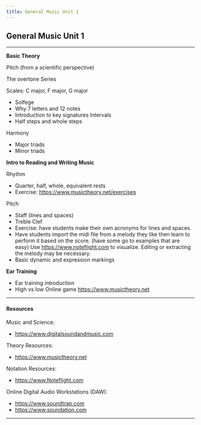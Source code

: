 ```yaml
---
title: General Music Unit 1
---
```

<!-- # General Music Unit 1 -->

## General Music Unit 1

- - -

**Basic Theory**

Pitch (from a scientific perspective)

The overtone Series 

Scales: C major, F major, G major

* Solfege
* Why 7 letters and 12 notes
* Introduction to key signatures
  Intervals  
* Half steps and whole steps

Harmony

* Major triads
* Minor triads

**Intro to Reading and Writing Music**

Rhythm

* Quarter, half, whole, equivalent rests
* Exercise: https://www.musictheory.net/exercises

Pitch

* Staff (lines and spaces)
* Treble Clef
* Exercise: have students make their own acronyms for lines and spaces. 
* Have students import the midi file from a melody they like then learn to perform it based on the score.  (have some go to examples that are easy)  Use https://www.noteflight.com to visualize.  Editing or extracting the melody may be necessary.
* Basic dynamic and expression markings

**Ear Training**

* Ear training introduction
* High vs low Online game https://www.musictheory.net

- - -

#### Resources

Music and Science:

* https://www.digitalsoundandmusic.com

Theory Resources:

* https://www.musictheory.net

Notation Resources:

* https://www.Noteflight.com

Online Digital Audio Workstations (DAW):

* https://www.soundtrap.com
* https://www.soundation.com

- - -
